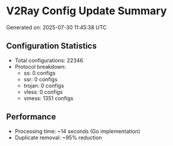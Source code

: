 # V2Ray Config Update Summary
Generated on: 2025-07-30 11:45:38 UTC

## Configuration Statistics
- Total configurations: 22346
- Protocol breakdown:
  - ss: 0 configs
  - ssr: 0 configs
  - trojan: 0 configs
  - vless: 0 configs
  - vmess: 1351 configs

## Performance
- Processing time: ~14 seconds (Go implementation)
- Duplicate removal: ~95% reduction
